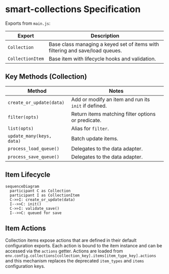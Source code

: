 # smart-collections Specification

Exports from `main.js`:

| Export | Description |
| --- | --- |
| `Collection` | Base class managing a keyed set of items with filtering and save/load queues. |
| `CollectionItem` | Base item with lifecycle hooks and validation. |

## Key Methods (Collection)

| Method | Notes |
| --- | --- |
| `create_or_update(data)` | Add or modify an item and run its `init` if defined. |
| `filter(opts)` | Return items matching filter options or predicate. |
| `list(opts)` | Alias for `filter`. |
| `update_many(keys, data)` | Batch update items. |
| `process_load_queue()` | Delegates to the data adapter. |
| `process_save_queue()` | Delegates to the data adapter. |

## Item Lifecycle

```mermaid
sequenceDiagram
  participant C as Collection
  participant I as CollectionItem
  C->>I: create_or_update(data)
  I-->>C: init()
  C->>I: validate_save()
  I-->>C: queued for save
```

## Item Actions

Collection items expose actions that are defined in their default configuration
exports. Each action is bound to the item instance and can be accessed via the
`actions` getter. Actions are loaded from
`env.config.collections[collection_key].items[item_type_key].actions` and this
mechanism replaces the deprecated `item_types` and `items` configuration keys.
